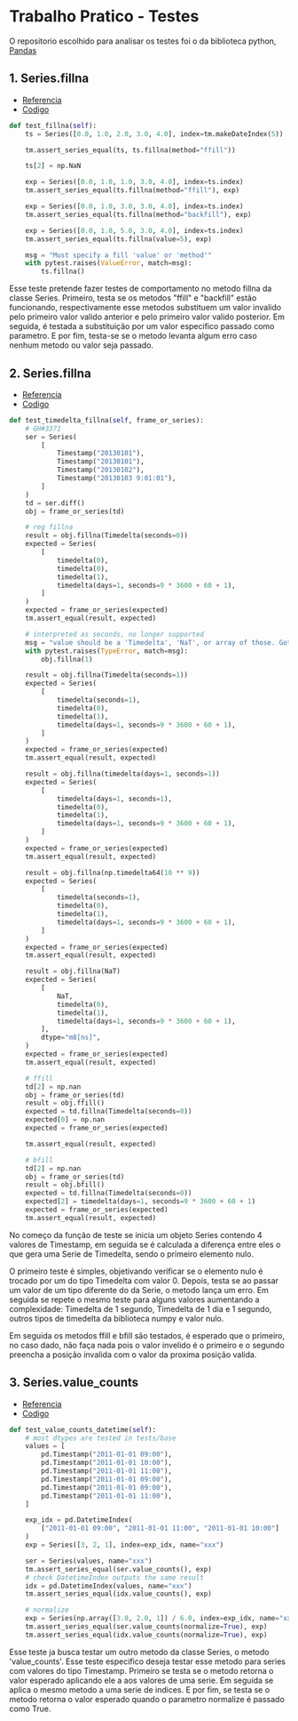 # Trabalho Pratico - Testes

O repositorio escolhido para analisar os testes foi o da biblioteca python, <a href="https://github.com/pandas-dev/pandas">Pandas</a>

## 1. Series.fillna
- <a href="https://pandas.pydata.org/docs/reference/api/pandas.Series.fillna.html">Referencia</a>
- <a href="https://github.com/pandas-dev/pandas/blob/7fbb8d146097ff1fa6a893b110b80876d971ebac/pandas/tests/series/methods/test_fillna.py#L69">Codigo</a>
```python
def test_fillna(self):
    ts = Series([0.0, 1.0, 2.0, 3.0, 4.0], index=tm.makeDateIndex(5))

    tm.assert_series_equal(ts, ts.fillna(method="ffill"))

    ts[2] = np.NaN

    exp = Series([0.0, 1.0, 1.0, 3.0, 4.0], index=ts.index)
    tm.assert_series_equal(ts.fillna(method="ffill"), exp)

    exp = Series([0.0, 1.0, 3.0, 3.0, 4.0], index=ts.index)
    tm.assert_series_equal(ts.fillna(method="backfill"), exp)

    exp = Series([0.0, 1.0, 5.0, 3.0, 4.0], index=ts.index)
    tm.assert_series_equal(ts.fillna(value=5), exp)

    msg = "Must specify a fill 'value' or 'method'"
    with pytest.raises(ValueError, match=msg):
        ts.fillna()
```
Esse teste pretende fazer testes de comportamento no metodo fillna da classe Series. Primeiro, testa se os metodos "ffill" e "backfill" estão funcionando, respectivamente esse metodos substituem um valor invalido pelo primeiro valor valido anterior e pelo primeiro valor valido posterior. Em seguida, é testada a substituição por um valor especifico passado como parametro. E por fim, testa-se se o metodo levanta algum erro caso nenhum metodo ou valor seja passado.


## 2. Series.fillna
- <a href="https://pandas.pydata.org/docs/reference/api/pandas.Series.fillna.html">Referencia</a>
- <a href="https://github.com/pandas-dev/pandas/blob/7fbb8d146097ff1fa6a893b110b80876d971ebac/pandas/tests/series/methods/test_fillna.py#L192">Codigo</a>
```python
def test_timedelta_fillna(self, frame_or_series):
    # GH#3371
    ser = Series(
        [
            Timestamp("20130101"),
            Timestamp("20130101"),
            Timestamp("20130102"),
            Timestamp("20130103 9:01:01"),
        ]
    )
    td = ser.diff()
    obj = frame_or_series(td)

    # reg fillna
    result = obj.fillna(Timedelta(seconds=0))
    expected = Series(
        [
            timedelta(0),
            timedelta(0),
            timedelta(1),
            timedelta(days=1, seconds=9 * 3600 + 60 + 1),
        ]
    )
    expected = frame_or_series(expected)
    tm.assert_equal(result, expected)

    # interpreted as seconds, no longer supported
    msg = "value should be a 'Timedelta', 'NaT', or array of those. Got 'int'"
    with pytest.raises(TypeError, match=msg):
        obj.fillna(1)

    result = obj.fillna(Timedelta(seconds=1))
    expected = Series(
        [
            timedelta(seconds=1),
            timedelta(0),
            timedelta(1),
            timedelta(days=1, seconds=9 * 3600 + 60 + 1),
        ]
    )
    expected = frame_or_series(expected)
    tm.assert_equal(result, expected)

    result = obj.fillna(timedelta(days=1, seconds=1))
    expected = Series(
        [
            timedelta(days=1, seconds=1),
            timedelta(0),
            timedelta(1),
            timedelta(days=1, seconds=9 * 3600 + 60 + 1),
        ]
    )
    expected = frame_or_series(expected)
    tm.assert_equal(result, expected)

    result = obj.fillna(np.timedelta64(10 ** 9))
    expected = Series(
        [
            timedelta(seconds=1),
            timedelta(0),
            timedelta(1),
            timedelta(days=1, seconds=9 * 3600 + 60 + 1),
        ]
    )
    expected = frame_or_series(expected)
    tm.assert_equal(result, expected)

    result = obj.fillna(NaT)
    expected = Series(
        [
            NaT,
            timedelta(0),
            timedelta(1),
            timedelta(days=1, seconds=9 * 3600 + 60 + 1),
        ],
        dtype="m8[ns]",
    )
    expected = frame_or_series(expected)
    tm.assert_equal(result, expected)

    # ffill
    td[2] = np.nan
    obj = frame_or_series(td)
    result = obj.ffill()
    expected = td.fillna(Timedelta(seconds=0))
    expected[0] = np.nan
    expected = frame_or_series(expected)

    tm.assert_equal(result, expected)

    # bfill
    td[2] = np.nan
    obj = frame_or_series(td)
    result = obj.bfill()
    expected = td.fillna(Timedelta(seconds=0))
    expected[2] = timedelta(days=1, seconds=9 * 3600 + 60 + 1)
    expected = frame_or_series(expected)
    tm.assert_equal(result, expected)

```
No começo da função de teste se inicia um objeto Series contendo 4 valores de Timestamp, em seguida se é calculada a diferença entre eles o que gera uma Serie de Timedelta, sendo o primeiro elemento nulo. 

O primeiro teste é simples, objetivando verificar se o elemento nulo é trocado por um do tipo Timedelta com valor 0. Depois, testa se ao passar um valor de um tipo diferente do da Serie, o metodo lança um erro. Em seguida se repete o mesmo teste para alguns valores aumentando a complexidade: Timedelta de 1 segundo, Timedelta de 1 dia e 1 segundo, outros tipos de timedelta da biblioteca numpy e valor nulo. 

Em seguida os metodos ffill e bfill são testados, é esperado que o primeiro, no caso dado, não faça nada pois o valor invelido é o primeiro e o segundo preencha a posição invalida com o valor da proxima posição valida.


## 3. Series.value_counts
- <a href="https://pandas.pydata.org/docs/reference/api/pandas.Series.value_counts.html">Referencia</a>
- <a href="https://github.com/pandas-dev/pandas/blob/eabac61caeebac4c3f125ca7aaddd3d08686f296/pandas/tests/series/methods/test_value_counts.py#L14">Codigo</a>
```python
def test_value_counts_datetime(self):
    # most dtypes are tested in tests/base
    values = [
        pd.Timestamp("2011-01-01 09:00"),
        pd.Timestamp("2011-01-01 10:00"),
        pd.Timestamp("2011-01-01 11:00"),
        pd.Timestamp("2011-01-01 09:00"),
        pd.Timestamp("2011-01-01 09:00"),
        pd.Timestamp("2011-01-01 11:00"),
    ]

    exp_idx = pd.DatetimeIndex(
        ["2011-01-01 09:00", "2011-01-01 11:00", "2011-01-01 10:00"]
    )
    exp = Series([3, 2, 1], index=exp_idx, name="xxx")

    ser = Series(values, name="xxx")
    tm.assert_series_equal(ser.value_counts(), exp)
    # check DatetimeIndex outputs the same result
    idx = pd.DatetimeIndex(values, name="xxx")
    tm.assert_series_equal(idx.value_counts(), exp)

    # normalize
    exp = Series(np.array([3.0, 2.0, 1]) / 6.0, index=exp_idx, name="xxx")
    tm.assert_series_equal(ser.value_counts(normalize=True), exp)
    tm.assert_series_equal(idx.value_counts(normalize=True), exp)
```
Esse teste ja busca testar um outro metodo da classe Series, o metodo 'value_counts'. Esse teste especifico deseja testar esse metodo para series com valores do tipo Timestamp. Primeiro se testa se o metodo retorna o valor esperado aplicando ele a aos valores de uma serie. Em seguida se aplica o mesmo metodo a uma serie de indices. E por fim, se testa se o metodo retorna o valor esperado quando o parametro normalize é passado como True.
